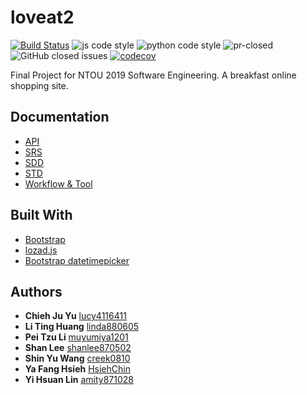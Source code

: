 # loveat2
[![Build Status](https://travis-ci.com/creek0810/loveat2.svg?branch=master)](https://travis-ci.com/creek0810/loveat2)
![js code style](https://img.shields.io/badge/js%20code%20style-airbnb-brightgreen)
![python code style](https://img.shields.io/badge/python%20code%20style-flake8%20-brightgreen)
![pr-closed](https://img.shields.io/github/issues-pr-closed/creek0810/loveat2?style=flat)
![GitHub closed issues](https://img.shields.io/github/issues-closed/creek0810/loveat2)
[![codecov](https://codecov.io/gh/creek0810/loveat2/branch/master/graph/badge.svg)](https://codecov.io/gh/creek0810/loveat2)

Final Project for NTOU 2019 Software Engineering.
A breakfast online shopping site.

## Documentation
- [API](https://app.swaggerhub.com/apis-docs/creek0810/loveat2/1.0.0#/)
- [SRS](https://github.com/creek0810/loveat2/blob/master/report/8-Loveat2-SRS.pdf)
- [SDD](https://github.com/creek0810/loveat2/blob/master/report/8-Loveat2-SDD.pdf)
- [STD](https://github.com/creek0810/loveat2/blob/master/report/8-Loveat2-STD.pdf)
- [Workflow & Tool](https://github.com/creek0810/loveat2/blob/master/report/README.md)

## Built With
- [Bootstrap](https://getbootstrap.com/)
- [lozad.js](https://apoorv.pro/lozad.js/)
- [Bootstrap datetimepicker](https://eonasdan.github.io/bootstrap-datetimepicker/)

## Authors
- **Chieh Ju Yu** [lucy4116411](https://github.com/lucy4116411)
- **Li Ting Huang** [linda880605](https://github.com/linda880605)
- **Pei Tzu Li** [muyumiya1201](https://github.com/muyumiya1201)
- **Shan Lee** [shanlee870502](https://github.com/shanlee870502)
- **Shin Yu Wang** [creek0810](https://github.com/creek0810)
- **Ya Fang Hsieh** [HsiehChin](https://github.com/HsiehChin)
- **Yi Hsuan Lin** [amity871028](https://github.com/amity871028)

